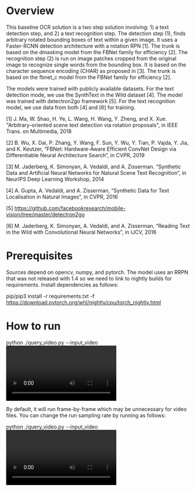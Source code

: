 # Overview

This baseline OCR solution is a two step solution involving: 1) a text detection step, and 2) a text recognition step. The detection step (1), finds arbitrary rotated bounding boxes of text within a given image. It uses a Faster-RCNN detection architecture with a rotation RPN [1]. The trunk is based on the dmasking model from the FBNet family for efficiency [2]. The recognition step (2) is run on image patches cropped from the original image to recognize single words from the bounding box. It is based on the character sequence encoding (CHAR) as proposed in [3]. The trunk is based on the fbnet_c model from the FBNet family for efficiency [2].

The models were trained with publicly available datasets. For the text detection mode, we use the SynthText in the Wild dataset [4]. The model was trained with detectron2go framework [5]. For the text recognition model, we use data from both [4] and [6] for training. 

[1] J. Ma, W. Shao, H. Ye, L. Wang, H. Wang, Y. Zheng, and X. Xue. "Arbitrary-oriented scene text detection via rotation proposals",  in IEEE Trans. on Multimedia, 2018

[2] B. Wu, X. Dai, P. Zhang, Y. Wang, F. Sun, Y. Wu, Y. Tian, P. Vajda, Y. Jia, and K. Keutzer, “FBNet: Hardware-Aware Efficient ConvNet Design via Differentiable Neural Architecture Search”, in CVPR, 2019

[3] M. Jaderberg, K. Simonyan, A. Vedaldi, and A. Zisserman. “Synthetic Data and Artificial Neural Networks for Natural Scene Text Recognition”, in NeurIPS Deep Learning Workshop, 2014

[4] A. Gupta, A. Vedaldi, and A. Zisserman, “Synthetic Data for Text Localisation in Natural Images”, in CVPR, 2016

[5] https://github.com/facebookresearch/mobile-vision/tree/master/detectron2go

[6] M. Jaderberg, K. Simonyan, A. Vedaldi, and A. Zisserman, “Reading Text in the Wild with Convolutional Neural Networks”, in IJCV, 2016

# Prerequisites

Sources depend on opencv, numpy, and pytorch. The model uses an RRPN that was not released with 1.4 so we need to link to nightly builds for requirements. Install dependencies as follows:

pip/pip3 install -r requirements.txt -f https://download.pytorch.org/whl/nightly/cpu/torch_nightly.html


# How to run

  python ./query_video.py --input_video <video file> --query_file <query text file> --config_file ./config.json

By default, it will run frame-by-frame which may be unnecessary for video files. You can change the run sampling rate by running as follows:

  python ./query_video.py --input_video <video file> --query_file <query text file> --config_file ./config.json --sampling_rate 10
